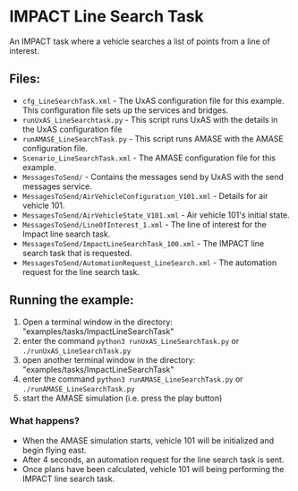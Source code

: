 IMPACT Line Search Task
=======================

An IMPACT task where a vehicle searches a list of points from a line of interest.

Files:
------

* `cfg_LineSearchTask.xml` - The UxAS configuration file for this example. This configuration file sets up the services and bridges.
* `runUxAS_LineSearchtask.py` - This script runs UxAS with the details in the UxAS configuration file
* `runAMASE_LineSearchTask.py` - This script runs AMASE with the AMASE configuration file.
* `Scenario_LineSearchTask.xml` - The AMASE configuration file for this example.
* `MessagesToSend/` - Contains the messages send by UxAS with the send messages service.
* `MessagesToSend/AirVehicleConfiguration_V101.xml` - Details for air vehicle 101.
* `MessagesToSend/AirVehicleState_V101.xml` - Air vehicle 101's initial state.
* `MessagesToSend/LineOfInterest_1.xml` - The line of interest for the Impact line search task.
* `MessagesToSend/ImpactLineSearchTask_100.xml` - The IMPACT line search task that is requested.
* `MessagesToSend/AutomationRequest_LineSearch.xml` - The automation request for the line search task.


Running the example:
--------------------
1. Open a terminal window in the directory: "examples/tasks/ImpactLineSearchTask"
2. enter the command `python3 runUxAS_LineSearchTask.py` or `./runUxAS_LineSearchTask.py`
3. open another terminal window in the directory: "examples/tasks/ImpactLineSearchTask"
4. enter the command `python3 runAMASE_LineSearchTask.py` or `./runAMASE_LineSearchTask.py`
5. start the AMASE simulation (i.e. press the play button)

### What happens?
* When the AMASE simulation starts, vehicle 101 will be initialized and begin flying east.
* After 4 seconds, an automation request for the line search task is sent.
* Once plans have been calculated, vehicle 101 will being performing the IMPACT line search task.
